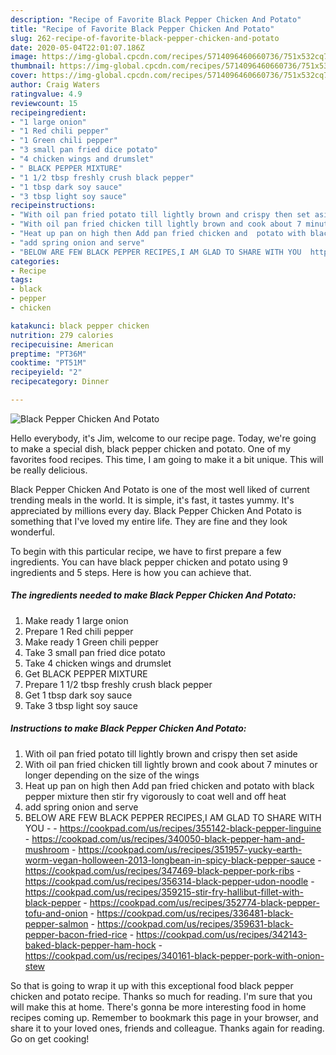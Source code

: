 ```yaml
---
description: "Recipe of Favorite Black Pepper Chicken And Potato"
title: "Recipe of Favorite Black Pepper Chicken And Potato"
slug: 262-recipe-of-favorite-black-pepper-chicken-and-potato
date: 2020-05-04T22:01:07.186Z
image: https://img-global.cpcdn.com/recipes/5714096460660736/751x532cq70/black-pepper-chicken-and-potato-recipe-main-photo.jpg
thumbnail: https://img-global.cpcdn.com/recipes/5714096460660736/751x532cq70/black-pepper-chicken-and-potato-recipe-main-photo.jpg
cover: https://img-global.cpcdn.com/recipes/5714096460660736/751x532cq70/black-pepper-chicken-and-potato-recipe-main-photo.jpg
author: Craig Waters
ratingvalue: 4.9
reviewcount: 15
recipeingredient:
- "1 large onion"
- "1 Red chili pepper"
- "1 Green chili pepper"
- "3 small pan fried dice potato"
- "4 chicken wings and drumslet"
- " BLACK PEPPER MIXTURE"
- "1 1/2 tbsp freshly crush black pepper"
- "1 tbsp dark soy sauce"
- "3 tbsp light soy sauce"
recipeinstructions:
- "With oil pan fried potato till lightly brown and crispy then set aside"
- "With oil pan fried chicken till lightly brown and cook about 7 minutes or longer depending on the size of the wings"
- "Heat up pan on high then Add pan fried chicken and  potato with black pepper mixture then stir fry vigorously to coat well and off heat"
- "add spring onion and serve"
- "BELOW ARE FEW BLACK PEPPER RECIPES,I AM GLAD TO SHARE WITH YOU  https://cookpad.com/us/recipes/355142-black-pepper-linguine https://cookpad.com/us/recipes/340050-black-pepper-ham-and-mushroom https://cookpad.com/us/recipes/351957-yucky-earth-worm-vegan-holloween-2013-longbean-in-spicy-black-pepper-sauce https://cookpad.com/us/recipes/347469-black-pepper-pork-ribs https://cookpad.com/us/recipes/356314-black-pepper-udon-noodle https://cookpad.com/us/recipes/359215-stir-fry-hallibut-fillet-with-black-pepper https://cookpad.com/us/recipes/352774-black-pepper-tofu-and-onion https://cookpad.com/us/recipes/336481-black-pepper-salmon https://cookpad.com/us/recipes/359631-black-pepper-bacon-fried-rice https://cookpad.com/us/recipes/342143-baked-black-pepper-ham-hock https://cookpad.com/us/recipes/340161-black-pepper-pork-with-onion-stew"
categories:
- Recipe
tags:
- black
- pepper
- chicken

katakunci: black pepper chicken 
nutrition: 279 calories
recipecuisine: American
preptime: "PT36M"
cooktime: "PT51M"
recipeyield: "2"
recipecategory: Dinner

---
```



![Black Pepper Chicken And Potato](https://img-global.cpcdn.com/recipes/5714096460660736/751x532cq70/black-pepper-chicken-and-potato-recipe-main-photo.jpg)

Hello everybody, it's Jim, welcome to our recipe page. Today, we're going to make a special dish, black pepper chicken and potato. One of my favorites food recipes. This time, I am going to make it a bit unique. This will be really delicious.



Black Pepper Chicken And Potato is one of the most well liked of current trending meals in the world. It is simple, it's fast, it tastes yummy. It's appreciated by millions every day. Black Pepper Chicken And Potato is something that I've loved my entire life. They are fine and they look wonderful.


To begin with this particular recipe, we have to first prepare a few ingredients. You can have black pepper chicken and potato using 9 ingredients and 5 steps. Here is how you can achieve that.

<!--inarticleads1-->

##### The ingredients needed to make Black Pepper Chicken And Potato:

1. Make ready 1 large onion
1. Prepare 1 Red chili pepper
1. Make ready 1 Green chili pepper
1. Take 3 small pan fried dice potato
1. Take 4 chicken wings and drumslet
1. Get  BLACK PEPPER MIXTURE
1. Prepare 1 1/2 tbsp freshly crush black pepper
1. Get 1 tbsp dark soy sauce
1. Take 3 tbsp light soy sauce




<!--inarticleads2-->

##### Instructions to make Black Pepper Chicken And Potato:

1. With oil pan fried potato till lightly brown and crispy then set aside
1. With oil pan fried chicken till lightly brown and cook about 7 minutes or longer depending on the size of the wings
1. Heat up pan on high then Add pan fried chicken and  potato with black pepper mixture then stir fry vigorously to coat well and off heat
1. add spring onion and serve
1. BELOW ARE FEW BLACK PEPPER RECIPES,I AM GLAD TO SHARE WITH YOU -  - https://cookpad.com/us/recipes/355142-black-pepper-linguine - https://cookpad.com/us/recipes/340050-black-pepper-ham-and-mushroom - https://cookpad.com/us/recipes/351957-yucky-earth-worm-vegan-holloween-2013-longbean-in-spicy-black-pepper-sauce - https://cookpad.com/us/recipes/347469-black-pepper-pork-ribs - https://cookpad.com/us/recipes/356314-black-pepper-udon-noodle - https://cookpad.com/us/recipes/359215-stir-fry-hallibut-fillet-with-black-pepper - https://cookpad.com/us/recipes/352774-black-pepper-tofu-and-onion - https://cookpad.com/us/recipes/336481-black-pepper-salmon - https://cookpad.com/us/recipes/359631-black-pepper-bacon-fried-rice - https://cookpad.com/us/recipes/342143-baked-black-pepper-ham-hock - https://cookpad.com/us/recipes/340161-black-pepper-pork-with-onion-stew




So that is going to wrap it up with this exceptional food black pepper chicken and potato recipe. Thanks so much for reading. I'm sure that you will make this at home. There's gonna be more interesting food in home recipes coming up. Remember to bookmark this page in your browser, and share it to your loved ones, friends and colleague. Thanks again for reading. Go on get cooking!
